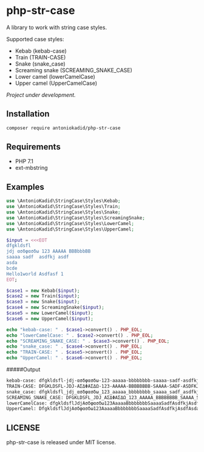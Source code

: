 # php-str-case
A library to work with string case styles.

Supported case styles:

- Kebab (kebab-case)
- Train (TRAIN-CASE)
- Snake (snake_case)
- Screaming snake (SCREAMING_SNAKE_CASE)
- Lower camel (lowerCamelCase)
- Upper camel (UpperCamelCase)

*Project under development.*

## Installation

```bash
composer require antoniokadid/php-str-case
```

## Requirements
* PHP 7.1
* ext-mbstring

## Examples

```php
use \AntonioKadid\StringCase\Styles\Kebab;
use \AntonioKadid\StringCase\Styles\Train;
use \AntonioKadid\StringCase\Styles\Snake;
use \AntonioKadid\StringCase\Styles\ScreamingSnake;
use \AntonioKadid\StringCase\Styles\LowerCamel;
use \AntonioKadid\StringCase\Styles\UpperCamel;

$input = <<<EOT
dfgkldsfl
jdj ασδφασδω 123 AAAAA BBBbbbBB
saaaa sadf  asdfkj asdf
asda
bcde
Hello1world Asdfasf 1
EOT;

$case1 = new Kebab($input);
$case2 = new Train($input);
$case3 = new Snake($input);
$case4 = new ScreamingSnake($input);
$case5 = new LowerCamel($input);
$case6 = new UpperCamel($input);

echo "kebab-case: " . $case1->convert() . PHP_EOL;
echo "lowerCamelCase: " . $case2->convert() . PHP_EOL;
echo "SCREAMING_SNAKE_CASE: " . $case3->convert() . PHP_EOL;
echo "snake_case: " . $case4->convert() . PHP_EOL;
echo "TRAIN-CASE: " . $case5->convert() . PHP_EOL;
echo "UpperCamel: " . $case6->convert() . PHP_EOL;
```
#####Output
```bash
kebab-case: dfgkldsfl-jdj-ασδφασδω-123-aaaaa-bbbbbbbb-saaaa-sadf-asdfkj-asdf-asda-bcde-hello1world-asdfasf-1
TRAIN-CASE: DFGKLDSFL-JDJ-ΑΣΔΦΑΣΔΩ-123-AAAAA-BBBBBBBB-SAAAA-SADF-ASDFKJ-ASDF-ASDA-BCDE-HELLO1WORLD-ASDFASF-1
snake_case: dfgkldsfl_jdj_ασδφασδω_123_aaaaa_bbbbbbbb_saaaa_sadf_asdfkj_asdf_asda_bcde_hello1world_asdfasf_1
SCREAMING_SNAKE_CASE: DFGKLDSFL_JDJ_ΑΣΔΦΑΣΔΩ_123_AAAAA_BBBBBBBB_SAAAA_SADF_ASDFKJ_ASDF_ASDA_BCDE_HELLO1WORLD_ASDFASF_1
lowerCamelCase: dfgkldsflJdjΑσδφασδω123AaaaaBbbbbbbbSaaaaSadfAsdfkjAsdfAsdaBcdeHello1worldAsdfasf1
UpperCamel: DfgkldsflJdjΑσδφασδω123AaaaaBbbbbbbbSaaaaSadfAsdfkjAsdfAsdaBcdeHello1worldAsdfasf1
```

## LICENSE

php-str-case is released under MIT license.